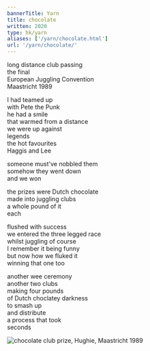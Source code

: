 ```yaml
---
bannerTitle: Yarn
title: chocolate
written: 2020
type: hk/yarn
aliases: ['/yarn/chocolate.html']
url: '/yarn/chocolate/'
---
```


long distance club passing  
the final  
European Juggling Convention  
Maastricht 1989  


I had teamed up  
with Pete the Punk  
he had a smile  
that warmed from a distance  
we were up against  
legends  
the hot favourites  
Haggis and Lee  


someone must've nobbled them  
somehow they went down  
and we won  


the prizes were Dutch chocolate  
made into juggling clubs  
a whole pound of it  
each  


flushed with success  
we entered the three legged race  
whilst juggling of course  
I remember it being funny  
but now how we fluked it  
winning that one too  


another wee ceremony  
another two clubs  
making four pounds  
of Dutch choclatey darkness  
to smash up  
and distribute  
a process that took  
seconds

![chocolate club prize, Hughie, Maastricht 1989](/images/bio/maastricht89.jpg "chocolate club prize, Hughie, Maastricht 1989")

